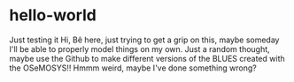 # hello-world
Just testing it
Hi, Bê here, just trying to get a grip on this, maybe someday I'll be able to properly model things on my own.
Just a random thought, maybe use the Github to make different versions of the BLUES created with the OSeMOSYS!!
Hmmm weird, maybe I've done something wrong?
